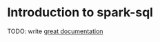 # Introduction to spark-sql

TODO: write [great documentation](http://jacobian.org/writing/what-to-write/)
